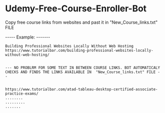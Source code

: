 # Udemy-Free-Course-Enroller-Bot


Copy free course links from websites and past it in "New_Course_links.txt" FILE

----- Example: -------
	
	Building Professional Websites Locally Without Web Hosting
	https://www.tutorialbar.com/building-professional-websites-locally-without-web-hosting/
	
	
	--- NO PROBLRM FOR SOME TEXT IN BETWEEN COURSE LINKS. BOT AUTOMATICALY CHECKS AND FINDS THE LINKS AVAILABLE IN  "New_Course_links.txt" FILE --
	
	
	https://www.tutorialbar.com/atad-tableau-desktop-certified-associate-practice-exams/
	........
	.........
	.......
